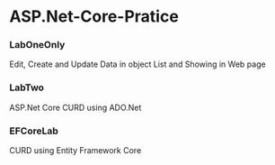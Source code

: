 # ASP.Net-Core-Pratice

### LabOneOnly <br/>
Edit, Create and Update Data in object List and Showing in Web page
### LabTwo <br/>
ASP.Net Core CURD using ADO.Net 
### EFCoreLab <br/>
CURD using Entity Framework Core
